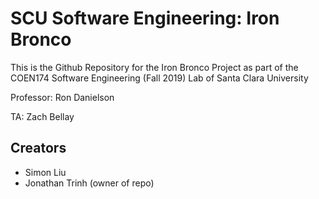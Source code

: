 # SCU Software Engineering: Iron Bronco

This is the Github Repository for the Iron Bronco Project as part of the COEN174 Software Engineering (Fall 2019) Lab of Santa Clara University

Professor: Ron Danielson

TA: Zach Bellay

## Creators

* Simon Liu
* Jonathan Trinh (owner of repo)
